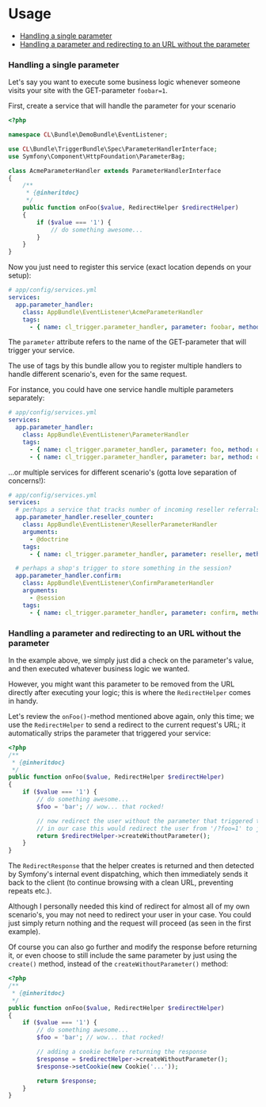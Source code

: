 # Usage

- [Handling a single parameter](#handling-a-single-parameter)
- [Handling a parameter and redirecting to an URL without the parameter](#handling-a-parameter-and-redirecting-to-an-url-without-the-parameter)


### Handling a single parameter

Let's say you want to execute some business logic whenever someone visits your site with the GET-parameter `foobar=1`.

First, create a service that will handle the parameter for your scenario

```php
<?php

namespace CL\Bundle\DemoBundle\EventListener;

use CL\Bundle\TriggerBundle\Spec\ParameterHandlerInterface;
use Symfony\Component\HttpFoundation\ParameterBag;

class AcmeParameterHandler extends ParameterHandlerInterface
{
    /**
     * {@inheritdoc}
     */
    public function onFoo($value, RedirectHelper $redirectHelper)
    {
        if ($value === '1') {
            // do something awesome...
        }
    }
}
```

Now you just need to register this service (exact location depends on your setup):
```yml
# app/config/services.yml
services:
  app.parameter_handler:
    class: AppBundle\EventListener\AcmeParameterHandler
    tags:
      - { name: cl_trigger.parameter_handler, parameter: foobar, method: onFoo }
```

The `parameter` attribute refers to the name of the GET-parameter that will trigger your service.

The use of tags by this bundle allow you to register multiple handlers to handle different scenario's,
even for the same request.

For instance, you could have one service handle multiple parameters separately:
```yml
# app/config/services.yml
services:
  app.parameter_handler:
    class: AppBundle\EventListener\ParameterHandler
    tags:
      - { name: cl_trigger.parameter_handler, parameter: foo, method: onFoo }
      - { name: cl_trigger.parameter_handler, parameter: bar, method: onBar }
```

...or multiple services for different scenario's (gotta love separation of concerns!):
```yml
# app/config/services.yml
services:
  # perhaps a service that tracks number of incoming reseller referrals?
  app.parameter_handler.reseller_counter:
    class: AppBundle\EventListener\ResellerParameterHandler
    arguments:
      - @doctrine
    tags:
      - { name: cl_trigger.parameter_handler, parameter: reseller, method: onReseller }

  # perhaps a shop's trigger to store something in the session?
  app.parameter_handler.confirm:
    class: AppBundle\EventListener\ConfirmParameterHandler
    arguments:
      - @session
    tags:
      - { name: cl_trigger.parameter_handler, parameter: confirm, method: onConfirm }
```


### Handling a parameter and redirecting to an URL without the parameter

In the example above, we simply just did a check on the parameter's value, and then executed whatever business logic we wanted.

However, you might want this parameter to be removed from the URL directly after executing your logic; this is where the `RedirectHelper` comes in handy.

Let's review the `onFoo()`-method mentioned above again, only this time; we use the `RedirectHelper` to send a
redirect to the current request's URL; it automatically strips the parameter that triggered your service:

```php
<?php
/**
 * {@inheritdoc}
 */
public function onFoo($value, RedirectHelper $redirectHelper)
{
    if ($value === '1') {
        // do something awesome...
        $foo = 'bar'; // wow... that rocked!

        // now redirect the user without the parameter that triggered this service (clean URL, prevent repeat etc.)
        // in our case this would redirect the user from '/?foo=1' to just '/'
        return $redirectHelper->createWithoutParameter();
    }
}
```

The `RedirectResponse` that the helper creates is returned and then detected by Symfony's internal event dispatching,
which then immediately sends it back to the client (to continue browsing with a clean URL, preventing repeats etc.).

Although I personally needed this kind of redirect for almost all of my own scenario's, you may not need to redirect your user in your case.
You could just simply return nothing and the request will proceed (as seen in the first example).

Of course you can also go further and modify the response before returning it, or even choose to still include the same
parameter by just using the `create()` method, instead of the `createWithoutParameter()` method:
```php
<?php
/**
 * {@inheritdoc}
 */
public function onFoo($value, RedirectHelper $redirectHelper)
{
    if ($value === '1') {
        // do something awesome...
        $foo = 'bar'; // wow... that rocked!

        // adding a cookie before returning the response
        $response = $redirectHelper->createWithoutParameter();
        $response->setCookie(new Cookie('...'));

        return $response;
    }
}
```
